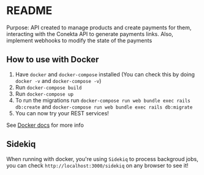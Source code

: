 # README

Purpose: API created to manage products and create payments for them, interacting
with the Conekta API to generate payments links.
Also, implement webhooks to modify the state of the payments


## How to use with Docker

1. Have `docker` and `docker-compose` installed (You can check this by doing `docker -v` and `docker-compose -v`)
1. Run `docker-compose build`
1. Run `docker-compose up`
1. To run the migrations run `docker-compose run web bundle exec rails db:create` and `docker-compose run web bundle exec rails db:migrate`
1. You can now try your REST services!

See [Docker docs](./docs/docker.md) for more info

## Sidekiq

When running with docker, you're using `Sidekiq` to process backgroud jobs, you can
check `http://localhost:3000/sidekiq` on any browser to see it!

